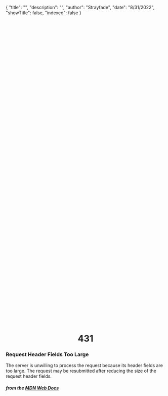 {
    "title": "",
    "description": "",
    "author": "Strayfade",
    "date": "8/31/2022",
    "showTitle": false,
    "indexed": false
}

<p style="margin-right: auto; margin-left: auto; width: max-content; margin-top: 25vh; opacity: 0.5;"></p>
<h1 style="margin-right: auto; margin-left: auto; width: max-content; margin-top: 3px;">431</h1>

### Request Header Fields Too Large

The server is unwilling to process the request because its header fields are too large. The request may be resubmitted after reducing the size of the request header fields.

#### *from the [MDN Web Docs](https://developer.mozilla.org/en-US/docs/Web/HTTP/Status)* 